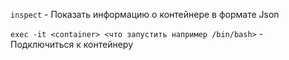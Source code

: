 ```inspect``` - Показать информацию о контейнере в формате Json  

```exec -it <container> <что запустить например /bin/bash>``` - Подключиться к контейнеру
